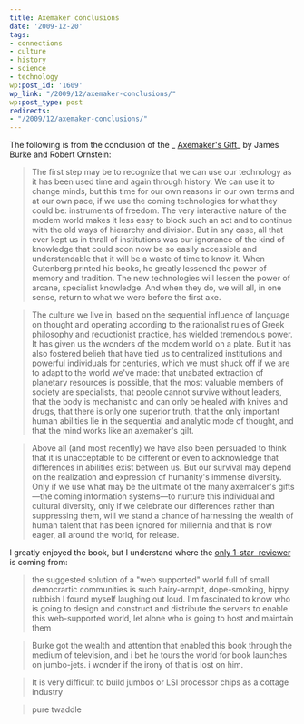 ```yaml
---
title: Axemaker conclusions
date: '2009-12-20'
tags:
- connections
- culture
- history
- science
- technology
wp:post_id: '1609'
wp_link: "/2009/12/axemaker-conclusions/"
wp:post_type: post
redirects:
- "/2009/12/axemaker-conclusions/"
---
```


The following is from the conclusion of the _ [Axemaker's Gift](http://www.amazon.com/Axemakers-Gift-Robert-Ornstein/dp/0874778565)_ by James Burke and Robert Ornstein:

> The first step may be to recognize that we can use our technology as it has been used time and again through history. We can use it to change minds, but this time for our own reasons in our own terms and at our own pace, if we use the coming technologies for what they could be: instruments of freedom. The very interactive nature of the modem world makes it less easy to block such an act and to continue with the old ways of hierarchy and division. But in any case, all that ever kept us in thrall of institutions was our ignorance of the kind of knowledge that could soon now be so easily accessible and understandable that it will be a waste of time to know it. When Gutenberg printed his books, he greatly lessened the power of memory and tradition. The new technologies will lessen the power of arcane, specialist knowledge. And when they do, we will all, in one sense, return to what we were before the first axe.

>

> The culture we live in, based on the sequential influence of language on thought and operating according to the rationalist rules of Greek philosophy and reductionist practice, has wielded tremendous power. It has given us the wonders of the modem world on a plate. But it has also fostered belieh that have tied us to centralized institutions and powerful individuals for centuries, which we must shuck off if we are to adapt to the world we've made: that unabated extraction of planetary resources is possible, that the most valuable members of society are specialists, that people cannot survive without leaders, that the body is mechanistic and can only be healed with knives and drugs, that there is only one superior truth, that the only important human abilities lie in the sequential and analytic mode of thought, and that the mind works like an axemaker's gilt.

>

> Above all (and most recently) we have also been persuaded to think that it is unacceptable to be different or even to acknowledge that differences in abilities exist between us. But our survival may depend on the realization and expression of humanity's immense diversity. Only if we use what may be the ultimate of the many axemalcer's gifts—the coming information systems—to nurture this individual and cultural diversity, only if we celebrate our differences rather than suppressing them, will we stand a chance of harnessing the wealth of human talent that has been ignored for millennia and that is now eager, all around the world, for release.

I greatly enjoyed the book, but I understand where the [only 1-star  reviewer](http://www.amazon.com/review/R156572MF792X/ref=cm_cr_rdp_perm) is coming from:

> the suggested solution of a "web supported" world full of small democrartic communities is such hairy-armpit, dope-smoking, hippy rubbish I found myself laughing out loud. I'm fascinated to know who is going to design and construct and distribute the servers to enable this web-supported world, let alone who is going to host and maintain them

>

> Burke got the wealth and attention that enabled this book through the medium of television, and i bet he tours the world for book launches on jumbo-jets. i wonder if the irony of that is lost on him.

>

> It is very difficult to build jumbos or LSI processor chips as a cottage industry

>

> pure twaddle
